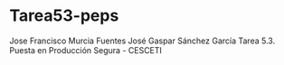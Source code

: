 # Tarea53-peps
Jose Francisco Murcia Fuentes
José Gaspar Sánchez García
Tarea 5.3. Puesta en Producción Segura - CESCETI
